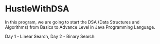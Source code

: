 # HustleWithDSA
In this program, we are going to start the DSA (Data Structures and Algorithms) from Basics to Advance Level in Java Programming Language.

Day 1 - Linear Search, 
Day 2 - Binary Search
